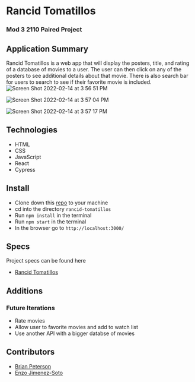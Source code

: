 # Rancid Tomatillos

### Mod 3 2110 Paired Project

## Application Summary
Rancid Tomatillos is a web app that will display the posters, title, and rating of a database of movies to a user. The user can then click on any of the posters to see additional details about that movie. There is also search bar for users to search to see if their favorite movie is included.
![Screen Shot 2022-02-14 at 3 56 51 PM](https://user-images.githubusercontent.com/55428061/153960862-29ef0d56-820b-4d61-a568-a86fe8bcd6be.png)

![Screen Shot 2022-02-14 at 3 57 04 PM](https://user-images.githubusercontent.com/55428061/153960897-75bfc8fc-30dc-4272-a804-1b43f2452973.png)

![Screen Shot 2022-02-14 at 3 57 17 PM](https://user-images.githubusercontent.com/55428061/153960920-1d82070f-c095-43da-b7aa-dc733df4c9bd.png)

## Technologies
- HTML
- CSS
- JavaScript
- React
- Cypress


## Install

-  Clone down this [repo](https://github.com/ejimenezsoto/rancid-tomatillos) to your machine
-  cd into the directory `rancid-tomatillos`
-  Run `npm install` in the terminal
-  Run `npm start` in the terminal
-  In the browser go to `http://localhost:3000/`


## Specs
Project specs can be found here
- [Rancid Tomatillos](https://frontend.turing.edu/projects/module-3/rancid-tomatillos-v3.html)

## Additions
### Future Iterations
- Rate movies
- Allow user to favorite movies and add to watch list
- Use another API with a bigger databse of movies


## Contributors
- [Brian Peterson](https://github.com/bpeterson2579)
- [Enzo Jimenez-Soto](https://github.com/ejimenezsoto)
